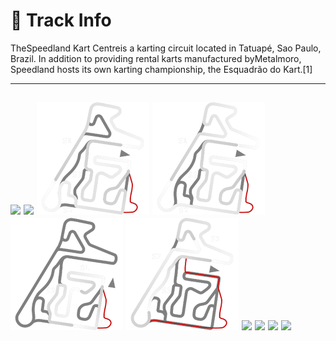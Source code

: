 # 🏁 Track Info

TheSpeedland Kart Centreis a karting circuit located in Tatuapé, Sao Paulo, Brazil. In addition to providing rental karts manufactured byMetalmoro, Speedland hosts its own karting championship, the Esquadrão do Kart.[1]

---
![](image_1.jpg)
![](image_2.jpg)
![](image_3.jpg)
![](image_4.jpg)
![](image_5.jpg)
![](image_6.jpg)
![](image_7.jpg)
![](image_8.jpg)
![](image_9.jpg)
![](image_10.jpg)
---

